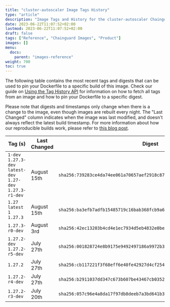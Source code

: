 ```yaml
---
title: "cluster-autoscaler Image Tags History"
type: "article"
description: "Image Tags and History for the cluster-autoscaler Chainguard Image"
date: 2023-06-22T11:07:52+02:00
lastmod: 2023-06-22T11:07:52+02:00
draft: false
tags: ["Reference", "Chainguard Images", "Product"]
images: []
menu:
  docs:
    parent: "images-reference"
weight: 700
toc: true
---
```


The following table contains the most recent tags and digests that can be used to pin your Dockerfile to a specific build of this image. Check our guide on [Using the Tag History API](/chainguard/chainguard-images/using-the-tag-history-api/) for information on how to fetch all tags from an image and how to pin your Dockerfile to a specific digest.

Please note that digests and timestamps only change when there is a change to the image, even though images are rebuilt every night. The "Last Changed" column indicates when the image was last modified, and doesn't always reflect the latest build timestamp. For more information about how our reproducible builds work, please refer to [this blog post](https://www.chainguard.dev/unchained/reproducing-chainguards-reproducible-image-builds).

| Tag (s)                                                       | Last Changed | Digest                                                                    |
|---------------------------------------------------------------|--------------|---------------------------------------------------------------------------|
|  `1-dev` `1.27.3-dev` `latest-dev` `1.27-dev` `1.27.3-r1-dev` | August 15th  | `sha256:739283ce4da74ee061a70657aef2918c87e3f70bab5b78ae249aef0812506858` |
|  `1.27` `latest` `1` `1.27.3`                                 | August 15th  | `sha256:ba3efb7adfb15485719c16bab368fcb9a6073b1014aba1aa6c730da8b5f3ff16` |
|  `1.27.3-r0-dev`                                              | August 3rd   | `sha256:42ec13203b4cd4e1ec7934d5eb4832e0be7099e0d42dd7051596e9f86a358d17` |
|  `1.27.2-dev` `1.27.2-r5-dev`                                 | July 27th    | `sha256:001828724e8b9175e9492497186a9972b3435a49c7d421a8d87b759322fb76b4` |
|  `1.27.2`                                                     | July 27th    | `sha256:cb117221f3f68eff6e40fe42927d4cf2540e59719bfa8203f9db3f7a81beaffc` |
|  `1.27.2-r4-dev`                                              | July 27th    | `sha256:b2911037dd347c673b607be43467cb03526d00253d5df25cc03911d8f609c575` |
|  `1.27.2-r3-dev`                                              | July 20th    | `sha256:057c96e4a8da17f97db8deeb7a3bd641b31aafc8591bcace34df8cfb86bb2bb4` |
